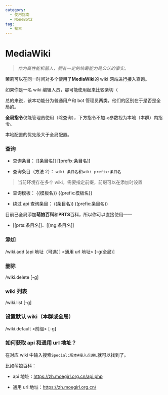 ```yaml
---
category:
  - 使用指南
  - NoneBot2
tag:
  - 搜索
---
```


# MediaWiki

> _作为高性能机器人，拥有一定的统筹能力是公认的事实。_

茉莉可以在同一时间对多个使用了**MediaWiki**的 wiki 网站进行接入查询。

如果你是一名 wiki 编辑人员，那可能使用起来比较亲切（

总的来说，该本功能分为普通用户和 bot 管理员两类，他们的区别在于是否是全局的。

**全局指令**仅能管理员使用（除查询），下方指令不加`-g`参数视为本地（本群）内指令。

本地配置的优先级大于全局配置。

### 查询

- 查询条目： [[条目名]] [[prefix:条目名]]

- 查询条目（方法 2）： `wiki 条目名`和`wiki prefix:条目名`

> 当前环境存在多个 wiki，需要指定前缀，前缀可以在添加时设置

- 查询模板： {{模板名}} {{prefix:模板名}}

- 绕过 api 查询条目： ((条目名)) ((prefix:条目名))

目前已全局添加**萌娘百科**和**PRTS**百科，所以你可以直接使用——

- [[prts:条目名]]、[[mg:条目名]]

### 添加

/wiki.add <prefix> [api 地址（可选）] <通用 url 地址> [-g(全局)]

### 删除

/wiki.delete <prefix> [-g]

### wiki 列表

/wiki.list [-g]

### 设置默认 wiki（本群或全局）

/wiki.default <前缀> [-g]

### 如何获取 api 和通用 url 地址？

在对应 wiki 中输入搜索`Special:版本#接入点URL`就可以找到了。

比如萌娘百科：

- api 地址：https://zh.moegirl.org.cn/api.php

- 通用 url 地址：https://zh.moegirl.org.cn/
